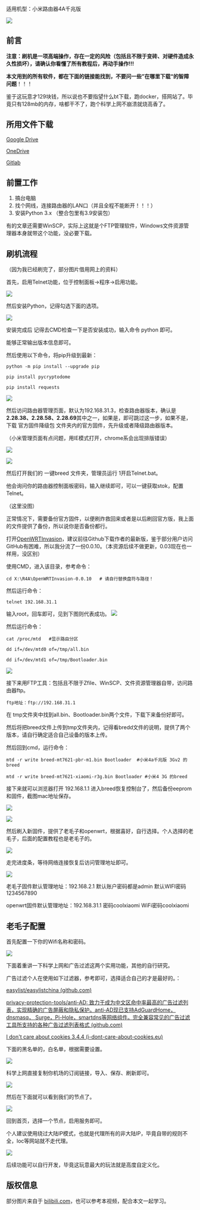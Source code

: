 适用机型：小米路由器4A千兆版

![](https://s3-jp-ap-3.040407.xyz/oss/photos/6339074981471828112_121.jpg)

## 前言

**注意：刷机是一项高端操作，存在一定的风险（包括且不限于变砖、对硬件造成永久性损坏），请确认你看懂了所有教程后，再动手操作!!!**

**本文用到的所有软件，都在下面的链接能找到，不要问一些”在哪里下载“的智障问题**！！！

鉴于这玩意才129块钱，所以说也不要指望什么bt下载，跑docker，搭网站了。毕竟只有128mb的内存，啥都干不了，跑个科学上网不崩溃就烧高香了。

## 所用文件下载

[Google Drive](https://drive.google.com/drive/folders/1kC5AAtJi2hwHxBkQZkU-OVjQCoPyIfgu?usp=sharing)

[OneDrive](https://doghub-my.sharepoint.com/:f:/g/personal/ansetheisia_heahk_com/EpsXlDoKncNKmXV2cf_4b4IBrYTbDSpWT44JAD_FXUyTWg?e=qvyKzU)

[Gitlab](https://gitlab.com/gakiyukr/R4A)

## 前置工作

1. 搞台电脑
2. 找个网线，连接路由器的LAN口（并且全程不能断开！！！）
3. 安装Python 3.x （整合包里有3.9安装包）

有的文章还需要WinSCP，实际上这就是个FTP管理软件，Windows文件资源管理器本身就带这个功能，没必要下载。

## 刷机流程

（因为我已经刷完了，部分图片借用网上的资料）

首先，启用TeInet功能，位于控制面板->程序->启用功能。

![](https://s3-jp-ap-3.040407.xyz/oss/photos/Snipaste_11-24_15-42-48.png)

然后安装Python，记得勾选下面的选项。

![](https://s3-jp-ap-3.040407.xyz/oss/photos/Snipaste_11-24_16-07-38.png)

安装完成后 记得去CMD检查一下是否安装成功，输入命令 python 即可。

能够正常输出版本信息即可。

然后使用以下命令，将pip升级到最新：

```
python -m pip install --upgrade pip

pip install pycryptodome

pip install requests
```

![](https://s3-jp-ap-3.040407.xyz/oss/photos/Snipaste_11-24_16-16-21.png)

然后访问路由器管理页面，默认为192.168.31.3，检查路由器版本，确认是**2.28.38、2.28.58、2.28.69**其中之一，如果是，即可跳过这一步，如果不是，下载 官方固件降级包 文件夹内的官方固件，先升级或者降级路由器版本。

（小米管理页面有点问题，用IE模式打开，chrome系会出现排版错误）

![](https://s3-jp-ap-3.040407.xyz/oss/photos/Snipaste_11-24_16-34-38.png)

![](https://s3-jp-ap-3.040407.xyz/oss/photos/Snipaste_11-24_16-45-03.png)

然后打开我们的 一键breed 文件夹，管理员运行 1开启Telnet.bat。

他会询问你的路由器控制面板密码，输入继续即可，可以一键获取stok，配置Telnet。

（这里没图）

正常情况下，需要备份官方固件，以便刷炸救回来或者是以后刷回官方版，我上面的文件提供了备份，所以说你是否备份都行。

打开[OpenWRTInvasion](https://github.com/acecilia/OpenWRTInvasion/releases)，建议前往Github下载作者的最新版，鉴于部分用户访问GitHub有困难，所以我分流了一份0.0.10。（本资源后续不做更新，0.03现在也一样用，没区别）

使用CMD，进入该目录，参考命令：

```
cd X:\R4A\OpenWRTInvasion-0.0.10   # 请自行替换盘符与路径！
```

然后运行命令：

```
telnet 192.168.31.1
```

输入root，回车即可，见到下图则代表成功。
![](https://s3-jp-ap-3.040407.xyz/oss/photos/111s.jpg)

然后运行命令：

```
cat /proc/mtd   #显示路由分区

dd if=/dev/mtd0 of=/tmp/all.bin 

dd if=/dev/mtd1 of=/tmp/Bootloader.bin
```

![](https://s3-jp-ap-3.040407.xyz/oss/photos/Snipaste_11-24_17-19-54.png)

接下来用FTP工具：包括且不限于Zfile、WinSCP、文件资源管理器自带，访问路由器ftp。

```
ftp地址：ftp://192.168.31.1
```

在 tmp文件夹中找到all.bin、Bootloader.bin两个文件，下载下来备份好即可。

然后将把breed文件上传到tmp文件夹内，记得看bredd文件的说明，提供了两个版本，请自行确定适合自己设备的版本上传。

然后回到cmd，运行命令：

```
mtd -r write breed-mt7621-pbr-m1.bin Bootloader  #小米4a千兆版 3Gv2 的breed

mtd -r write breed-mt7621-xiaomi-r3g.bin Bootloader #小米4 3G 的breed
```

接下来就可以浏览器打开 192.168.1.1 进入breed恢复控制台了，然后备份eeprom和固件，截图mac地址保存。

![](https://s3-jp-ap-3.040407.xyz/oss/photos/Snipaste_11-24_17-20-48.png)

![](https://s3-jp-ap-3.040407.xyz/oss/photos/Snipaste_11-24_17-21-41.png)

然后刷入新固件，提供了老毛子和openwrt，根据喜好，自行选择。个人选择的老毛子，后面的配置教程也是老毛子的。

![](https://s3-jp-ap-3.040407.xyz/oss/photos/Snipaste_11-24_17-24-06.png)

走完进度条，等待网络连接恢复后访问管理地址即可。

![](https://s3-jp-ap-3.040407.xyz/oss/photos/Snipaste_11-24_17-31-13.png)

老毛子固件默认管理地址：192.168.2.1 默认账户密码都是admin 默认WIFI密码1234567890 

openwrt固件默认管理地址：192.168.31.1 密码coolxiaomi WiFi密码coolxiaomi

## 老毛子配置

首先配置一下你的Wifi名称和密码。

![](https://s3-jp-ap-3.040407.xyz/oss/photos/Snipaste_11-24_17-34-39.png)

下面着重讲一下科学上网和广告过滤这两个实用功能，其他的自行研究。

广告过滤个人在使用如下过滤器，参考即可，选择适合自己的才是最好的。：

[easylist/easylistchina (github.com)](https://github.com/easylist/easylistchina)

[privacy-protection-tools/anti-AD: 致力于成为中文区命中率最高的广告过滤列表，实现精确的广告屏蔽和隐私保护。anti-AD现已支持AdGuardHome，dnsmasq， Surge，Pi-Hole，smartdns等网络组件。完全兼容常见的广告过滤工具所支持的各种广告过滤列表格式 (github.com)](https://github.com/privacy-protection-tools/anti-AD)

[I don't care about cookies 3.4.4 (i-dont-care-about-cookies.eu)](https://www.i-dont-care-about-cookies.eu/)

下面的黑名单的，白名单，根据需要设置。

![](https://s3-jp-ap-3.040407.xyz/oss/photos/Snipaste_11-24_17-44-03.png)

科学上网直接复制你机场的订阅链接，导入、保存、刷新即可。

![](https://s3-jp-ap-3.040407.xyz/oss/photos/Snipaste_11-24_17-54-42.png)

然后在下面就可以看到我们的节点了。

![](https://s3-jp-ap-3.040407.xyz/oss/photos/Snipaste_11-24_18-16-59.png)

回到首页，选择一个节点，启用服务即可。

个人建议使用绕过大陆IP模式，也就是代理所有的非大陆IP，毕竟自带的规则不全，loc等网站就不走代理。

![](https://s3-jp-ap-3.040407.xyz/oss/photos/Snipaste_11-24_18-17-42.png)

后续功能可以自行开发，毕竟这玩意最大的玩法就是高度自定义化。

## 版权信息

部分图片来自于 [bilibili.com](https://www.bilibili.com/video/BV1L44y167Xk)，也可以参考本视频，配合本文一起学习。

